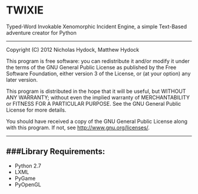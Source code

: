 TWIXIE
======
Typed-Word Invokable Xenomorphic Incident Engine, a simple Text-Based adventure creator for Python

-------
Copyright (C) 2012 Nicholas Hydock, Matthew Hydock

This program is free software: you can redistribute it and/or modify
it under the terms of the GNU General Public License as published by
the Free Software Foundation, either version 3 of the License, or
(at your option) any later version.

This program is distributed in the hope that it will be useful,
but WITHOUT ANY WARRANTY; without even the implied warranty of
MERCHANTABILITY or FITNESS FOR A PARTICULAR PURPOSE.  See the
GNU General Public License for more details.

You should have received a copy of the GNU General Public License
along with this program.  If not, see <http://www.gnu.org/licenses/>.

-------
###Library Requirements:
-------
*  Python 2.7
*  LXML
*  PyGame
*  PyOpenGL